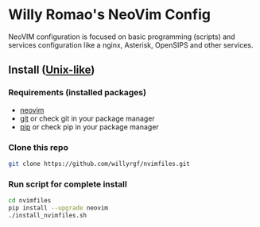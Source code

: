 # Willy Romao's NeoVim Config

NeoVIM configuration is focused on basic programming (scripts) and services configuration like a nginx, Asterisk, OpenSIPS and other services.

## Install ([Unix-like](https://en.wikipedia.org/wiki/Unix-like))

### Requirements (installed packages)
- [neovim](https://github.com/neovim/neovim/wiki/Installing-Neovim)
- [git](https://github.com/git/git/blob/master/INSTALL) or check git in your package manager
- [pip](https://pip.pypa.io/en/stable/installing/) or check pip in your package manager

### Clone this repo
```sh
git clone https://github.com/willyrgf/nvimfiles.git
```

### Run script for complete install
```sh
cd nvimfiles
pip install --upgrade neovim
./install_nvimfiles.sh
```

